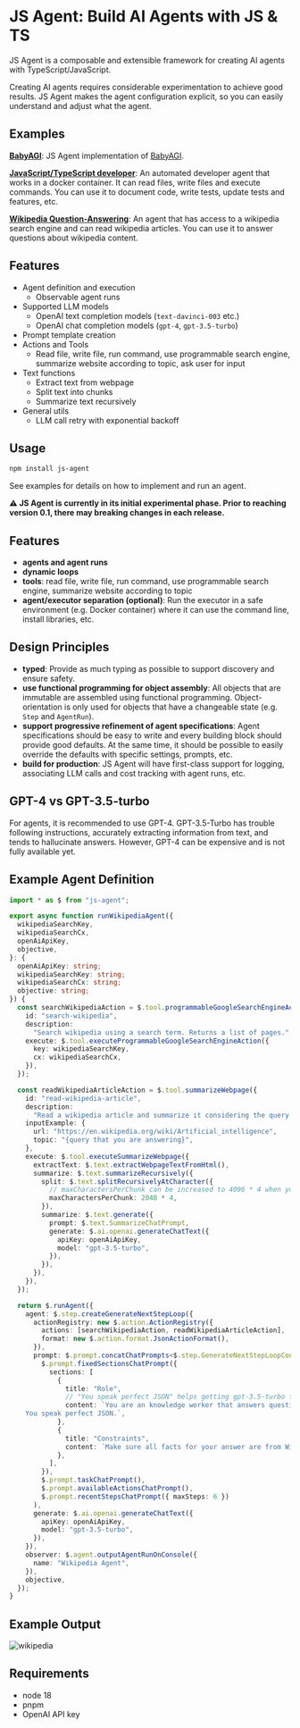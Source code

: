 # JS Agent: Build AI Agents with JS & TS

JS Agent is a composable and extensible framework for creating AI agents with TypeScript/JavaScript.

Creating AI agents requires considerable experimentation to achieve good results.
JS Agent makes the agent configuration explicit, so you can easily understand and adjust what the agent.

## Examples

**[BabyAGI](https://github.com/lgrammel/js-agent/tree/main/examples/babyagi)**:
JS Agent implementation of [BabyAGI](https://github.com/yoheinakajima/babyagi).

**[JavaScript/TypeScript developer](https://github.com/lgrammel/js-agent/tree/main/examples/javascript-developer)**:
An automated developer agent that works in a docker container.
It can read files, write files and execute commands.
You can use it to document code, write tests, update tests and features, etc.

**[Wikipedia Question-Answering](https://github.com/lgrammel/js-agent/tree/main/examples/wikipedia)**:
An agent that has access to a wikipedia search engine and can read wikipedia articles. You can use it to answer questions about wikipedia content.

## Features

- Agent definition and execution
  - Observable agent runs
- Supported LLM models
  - OpenAI text completion models (`text-davinci-003` etc.)
  - OpenAI chat completion models (`gpt-4`, `gpt-3.5-turbo`)
- Prompt template creation
- Actions and Tools
  - Read file, write file, run command, use programmable search engine, summarize website according to topic, ask user for input
- Text functions
  - Extract text from webpage
  - Split text into chunks
  - Summarize text recursively
- General utils
  - LLM call retry with exponential backoff

## Usage

```sh
npm install js-agent
```

See examples for details on how to implement and run an agent.

**⚠️ JS Agent is currently in its initial experimental phase. Prior to reaching version 0.1, there may breaking changes in each release.**

## Features

- **agents and agent runs**
- **dynamic loops**
- **tools**: read file, write file, run command, use programmable search engine, summarize website according to topic
- **agent/executor separation (optional)**: Run the executor in a safe environment (e.g. Docker container) where it can use the command line, install libraries, etc.

## Design Principles

- **typed**: Provide as much typing as possible to support discovery and ensure safety.
- **use functional programming for object assembly**: All objects that are immutable are assembled using functional programming. Object-orientation is only used for objects that have a changeable state (e.g. `Step` and `AgentRun`).
- **support progressive refinement of agent specifications**: Agent specifications should be easy to write and every building block should provide good defaults. At the same time, it should be possible to easily override the defaults with specific settings, prompts, etc.
- **build for production**: JS Agent will have first-class support for logging, associating LLM calls and cost tracking with agent runs, etc.

## GPT-4 vs GPT-3.5-turbo

For agents, it is recommended to use GPT-4. GPT-3.5-Turbo has trouble following instructions, accurately extracting information from text, and tends to hallucinate answers. However, GPT-4 can be expensive and is not fully available yet.

## Example Agent Definition

```ts
import * as $ from "js-agent";

export async function runWikipediaAgent({
  wikipediaSearchKey,
  wikipediaSearchCx,
  openAiApiKey,
  objective,
}: {
  openAiApiKey: string;
  wikipediaSearchKey: string;
  wikipediaSearchCx: string;
  objective: string;
}) {
  const searchWikipediaAction = $.tool.programmableGoogleSearchEngineAction({
    id: "search-wikipedia",
    description:
      "Search wikipedia using a search term. Returns a list of pages.",
    execute: $.tool.executeProgrammableGoogleSearchEngineAction({
      key: wikipediaSearchKey,
      cx: wikipediaSearchCx,
    }),
  });

  const readWikipediaArticleAction = $.tool.summarizeWebpage({
    id: "read-wikipedia-article",
    description:
      "Read a wikipedia article and summarize it considering the query.",
    inputExample: {
      url: "https://en.wikipedia.org/wiki/Artificial_intelligence",
      topic: "{query that you are answering}",
    },
    execute: $.tool.executeSummarizeWebpage({
      extractText: $.text.extractWebpageTextFromHtml(),
      summarize: $.text.summarizeRecursively({
        split: $.text.splitRecursivelyAtCharacter({
          // maxCharactersPerChunk can be increased to 4096 * 4 when you use gpt-4:
          maxCharactersPerChunk: 2048 * 4,
        }),
        summarize: $.text.generate({
          prompt: $.text.SummarizeChatPrompt,
          generate: $.ai.openai.generateChatText({
            apiKey: openAiApiKey,
            model: "gpt-3.5-turbo",
          }),
        }),
      }),
    }),
  });

  return $.runAgent({
    agent: $.step.createGenerateNextStepLoop({
      actionRegistry: new $.action.ActionRegistry({
        actions: [searchWikipediaAction, readWikipediaArticleAction],
        format: new $.action.format.JsonActionFormat(),
      }),
      prompt: $.prompt.concatChatPrompts<$.step.GenerateNextStepLoopContext>(
        $.prompt.fixedSectionsChatPrompt({
          sections: [
            {
              title: "Role",
              // "You speak perfect JSON" helps getting gpt-3.5-turbo to provide structured json at the end
              content: `You are an knowledge worker that answers questions using Wikipedia content.
    You speak perfect JSON.`,
            },
            {
              title: "Constraints",
              content: `Make sure all facts for your answer are from Wikipedia articles that you have read.`,
            },
          ],
        }),
        $.prompt.taskChatPrompt(),
        $.prompt.availableActionsChatPrompt(),
        $.prompt.recentStepsChatPrompt({ maxSteps: 6 })
      ),
      generate: $.ai.openai.generateChatText({
        apiKey: openAiApiKey,
        model: "gpt-3.5-turbo",
      }),
    }),
    observer: $.agent.outputAgentRunOnConsole({
      name: "Wikipedia Agent",
    }),
    objective,
  });
}
```

## Example Output

![wikipedia](https://github.com/lgrammel/js-agent/blob/main/examples/wikipedia/screenshot/wikipedia-qa-001.png)

## Requirements

- node 18
- pnpm
- OpenAI API key
